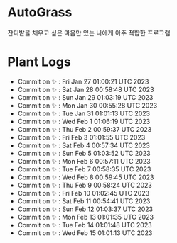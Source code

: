 # AutoGrass

잔디밭을 채우고 싶은 마음만 있는 나에게 아주 적합한 프로그램

# Plant Logs

- Commit on ✨ : Fri Jan 27 01:00:21 UTC 2023
- Commit on ✨ : Sat Jan 28 00:58:48 UTC 2023
- Commit on ✨ : Sun Jan 29 01:03:19 UTC 2023
- Commit on ✨ : Mon Jan 30 00:55:28 UTC 2023
- Commit on ✨ : Tue Jan 31 01:01:13 UTC 2023
- Commit on ✨ : Wed Feb 1 01:06:19 UTC 2023
- Commit on ✨ : Thu Feb 2 00:59:37 UTC 2023
- Commit on ✨ : Fri Feb 3 01:01:55 UTC 2023
- Commit on ✨ : Sat Feb 4 00:57:34 UTC 2023
- Commit on ✨ : Sun Feb 5 01:03:52 UTC 2023
- Commit on ✨ : Mon Feb 6 00:57:11 UTC 2023
- Commit on ✨ : Tue Feb 7 00:58:35 UTC 2023
- Commit on ✨ : Wed Feb 8 00:59:45 UTC 2023
- Commit on ✨ : Thu Feb 9 00:58:24 UTC 2023
- Commit on ✨ : Fri Feb 10 01:02:45 UTC 2023
- Commit on ✨ : Sat Feb 11 00:54:41 UTC 2023
- Commit on ✨ : Sun Feb 12 01:03:37 UTC 2023
- Commit on ✨ : Mon Feb 13 01:01:35 UTC 2023
- Commit on ✨ : Tue Feb 14 01:01:48 UTC 2023
- Commit on ✨ : Wed Feb 15 01:01:13 UTC 2023
